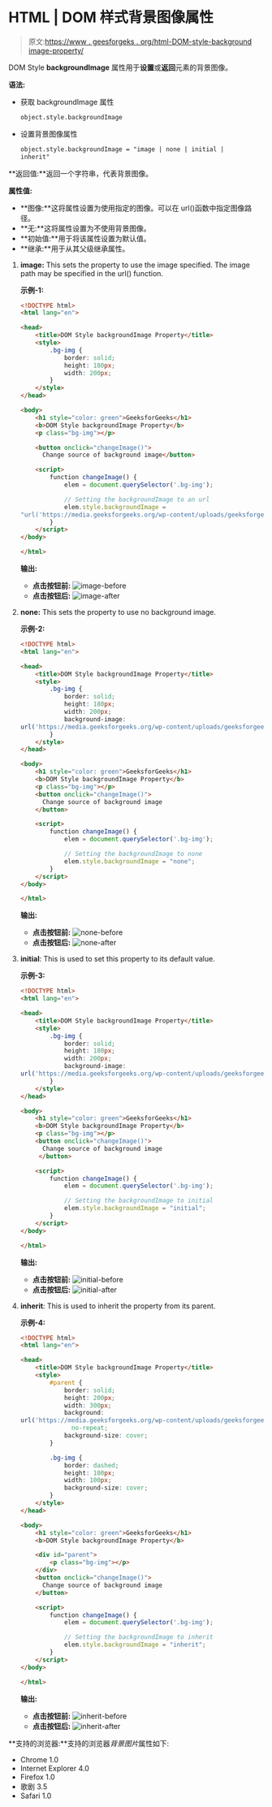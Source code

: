 # HTML | DOM 样式背景图像属性

> 原文:[https://www . geesforgeks . org/html-DOM-style-background image-property/](https://www.geeksforgeeks.org/html-dom-style-backgroundimage-property/)

DOM Style **backgroundImage** 属性用于**设置**或**返回**元素的背景图像。

**语法:**

*   获取 backgroundImage 属性

    ```html
    object.style.backgroundImage
    ```

*   设置背景图像属性

    ```html
    object.style.backgroundImage = "image | none | initial |
    inherit"
    ```

**返回值:**返回一个字符串，代表背景图像。

**属性值:**

*   **图像:**这将属性设置为使用指定的图像。可以在 url()函数中指定图像路径。
*   **无:**这将属性设置为不使用背景图像。
*   **初始值:**用于将该属性设置为默认值。
*   **继承:**用于从其父级继承属性。

1.  **image:** This sets the property to use the image specified. The image path may be specified in the url() function.

    **示例-1:**

    ```html
    <!DOCTYPE html>
    <html lang="en">

    <head>
        <title>DOM Style backgroundImage Property</title>
        <style>
            .bg-img {
                border: solid;
                height: 180px;
                width: 200px;
            }
        </style>
    </head>

    <body>
        <h1 style="color: green">GeeksforGeeks</h1>
        <b>DOM Style backgroundImage Property</b>
        <p class="bg-img"></p>

        <button onclick="changeImage()">
          Change source of background image</button>

        <script>
            function changeImage() {
                elem = document.querySelector('.bg-img');

                // Setting the backgroundImage to an url
                elem.style.backgroundImage =
    "url('https://media.geeksforgeeks.org/wp-content/uploads/geeksforgeeks-logo.png')";
            }
        </script>
    </body>

    </html>
    ```

    **输出:**

    *   **点击按钮前:**
        ![image-before](img/5dc65744f6df553bda43e531297f29b1.png)
    *   **点击按钮后:**
        ![image-after](img/846953a3bb94fb223fc5cf730389a2fe.png)
2.  **none:** This sets the property to use no background image.

    **示例-2:**

    ```html
    <!DOCTYPE html>
    <html lang="en">

    <head>
        <title>DOM Style backgroundImage Property</title>
        <style>
            .bg-img {
                border: solid;
                height: 180px;
                width: 200px;
                background-image: 
    url('https://media.geeksforgeeks.org/wp-content/uploads/geeksforgeeks-logo.png');
            }
        </style>
    </head>

    <body>
        <h1 style="color: green">GeeksforGeeks</h1>
        <b>DOM Style backgroundImage Property</b>
        <p class="bg-img"></p>
        <button onclick="changeImage()">
          Change source of background image
        </button>

        <script>
            function changeImage() {
                elem = document.querySelector('.bg-img');

                // Setting the backgroundImage to none
                elem.style.backgroundImage = "none";
            }
        </script>
    </body>

    </html>
    ```

    **输出:**

    *   **点击按钮前:**
        ![none-before](img/b86a438e7a23826d192d5842b74bcf5f.png)
    *   **点击按钮后:**
        ![none-after](img/2d00d94a87289c055d7a1e16e165886e.png)
3.  **initial**: This is used to set this property to its default value.

    **示例-3:**

    ```html
    <!DOCTYPE html>
    <html lang="en">

    <head>
        <title>DOM Style backgroundImage Property</title>
        <style>
            .bg-img {
                border: solid;
                height: 180px;
                width: 200px;
                background-image: 
    url('https://media.geeksforgeeks.org/wp-content/uploads/geeksforgeeks-logo.png');
            }
        </style>
    </head>

    <body>
        <h1 style="color: green">GeeksforGeeks</h1>
        <b>DOM Style backgroundImage Property</b>
        <p class="bg-img"></p>
        <button onclick="changeImage()">
          Change source of background image
         </button>

        <script>
            function changeImage() {
                elem = document.querySelector('.bg-img');

                // Setting the backgroundImage to initial
                elem.style.backgroundImage = "initial";
            }
        </script>
    </body>

    </html>
    ```

    **输出:**

    *   **点击按钮前:**
        ![initial-before](img/cf85b19674318ad7476d434db201c491.png)
    *   **点击按钮后:**
        ![initial-after](img/55eebecf82682528cf04626e60af95cd.png)
4.  **inherit**: This is used to inherit the property from its parent.

    **示例-4:**

    ```html
    <!DOCTYPE html>
    <html lang="en">

    <head>
        <title>DOM Style backgroundImage Property</title>
        <style>
            #parent {
                border: solid;
                height: 200px;
                width: 300px;
                background: 
    url('https://media.geeksforgeeks.org/wp-content/uploads/geeksforgeeks-logo.png')
                  no-repeat;
                background-size: cover;
            }

            .bg-img {
                border: dashed;
                height: 100px;
                width: 100px;
                background-size: cover;
            }
        </style>
    </head>

    <body>
        <h1 style="color: green">GeeksforGeeks</h1>
        <b>DOM Style backgroundImage Property</b>

        <div id="parent">
            <p class="bg-img"></p>
        </div>
        <button onclick="changeImage()">
          Change source of background image
        </button>

        <script>
            function changeImage() {
                elem = document.querySelector('.bg-img');

                // Setting the backgroundImage to inherit
                elem.style.backgroundImage = "inherit";
            }
        </script>
    </body>

    </html>
    ```

    **输出:**

    *   **点击按钮前:**
        ![inherit-before](img/44982aefd6cbc7c756e00f47ab78856b.png)
    *   **点击按钮后:**
        ![inherit-after](img/7e66cbcb364b76df6884e5ef89f12f38.png)

**支持的浏览器:**支持的浏览器*背景图片*属性如下:

*   Chrome 1.0
*   Internet Explorer 4.0
*   Firefox 1.0
*   歌剧 3.5
*   Safari 1.0